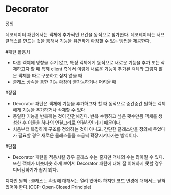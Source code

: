 # Decorator

정의  

데코레이터 패턴에서는 객체에 추가적인 요건을 동적으로 첨가한다. 데코레이터는 서브클래스를 만드는 것을 통해서 기능을 유연하게 확장할 수 있는 방법을 제공한다.


#패턴 활용처 
+ 다른 객체에 영향을 주기 않고, 특정 객체에게 동적으로 새로운 기능을 추가 또는 삭제하고자 할 때 특히 client 측에서 이렇게 새로운 기능이 추가된 객체와 그렇지 않은 객체를 따로 구분하고 싶지 않을 때
+ 클래스 상속을 통한 기능 확장이 불가능하거나 어려울 때

#장점 
+ Decorator 패턴은 객체에 기능을 추가하고자 할 때 동적으로 중간중간 원하는 객체에게 기능을 추가하거나 삭제할 수 있다
+ 동일한 기능을 반복하는 것이 간편해진다. 반복 수행하고 싶은 횟수만큼 객체를 생성한 후 이들을 하나의 연결고리로 연결하면 되기 때문이다.
+ 처음부터 복잡하게 구조를 정의하는 것이 아니고, 간단한 클래스만을 정의해 두었다가 필요할 경우 새로운 클래스들을 조금씩 확장시켜나가는 방식이다.

#단점
+ Decorator 패턴을 적용시킬 경우 클래스 수는 줄지만 객체의 수는 많아질 수 있다. 또한 객체가 비슷비슷 하게 보여서 Decorator 패턴에 대해 잘 이해하지 못할 경우 디버깅하기가 쉽지 않다.


디자인 원칙 : 클래스는 확장에 대해서는 열려 있어야 하지만 코드 변경에 대해서는 닫혀 있어야 한다.(OCP: Open-Closed Principle)

